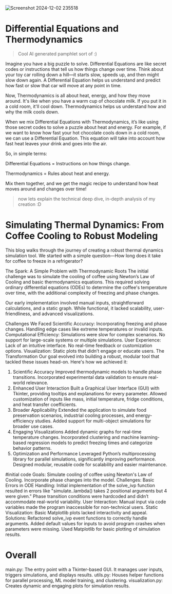![Screenshot 2024-12-02 235518](https://github.com/user-attachments/assets/f3b058b2-8572-42a2-b770-453f35043c8c)
# Differential Equations and Thermodynamics
>Cool AI generated pamphlet sort of :)

Imagine you have a big puzzle to solve. Differential Equations are like secret codes or instructions that tell us how things change over time. Think about your toy car rolling down a hill—it starts slow, speeds up, and then might slow down again. A Differential Equation helps us understand and predict how fast or slow that car will move at any point in time.

Now, Thermodynamics is all about heat, energy, and how they move around. It's like when you have a warm cup of chocolate milk. If you put it in a cold room, it'll cool down. Thermodynamics helps us understand how and why the milk cools down.

When we mix Differential Equations with Thermodynamics, it’s like using those secret codes to solve a puzzle about heat and energy. For example, if we want to know how fast your hot chocolate cools down in a cold room, we can use a Differential Equation. This equation will take into account how fast heat leaves your drink and goes into the air.

So, in simple terms:

Differential Equations = Instructions on how things change.

Thermodynamics = Rules about heat and energy.

Mix them together, and we get the magic recipe to understand how heat moves around and changes over time!

>now lets explain the technical deep dive, in-depth analysis of my creation :D

# Simulating Thermal Dynamics: From Coffee Cooling to Robust Modeling

This blog walks through the journey of creating a robust thermal dynamics simulation tool. We started with a simple question—How long does it take for coffee to freeze in a refrigerator?

The Spark: A Simple Problem with Thermodynamic Roots
The initial challenge was to simulate the cooling of coffee using Newton’s Law of Cooling and basic thermodynamics equations. This required solving ordinary differential equations (ODEs) to determine the coffee's temperature over time, with the additional complexity of freezing and phase changes.

Our early implementation involved manual inputs, straightforward calculations, and a static graph. While functional, it lacked scalability, user-friendliness, and advanced visualizations.



Challenges We Faced
Scientific Accuracy:
Incorporating freezing and phase changes.
Handling edge cases like extreme temperatures or invalid inputs.
Computational Efficiency:
Simulations were slow for complex scenarios.
No support for large-scale systems or multiple simulations.
User Experience:
Lack of an intuitive interface.
No real-time feedback or customization options.
Visualization:
Static plots that didn’t engage or educate users.
The Transformation
Our goal evolved into building a robust, modular tool that tackled these issues head-on. Here's how we achieved it:

1. Scientific Accuracy
Improved thermodynamic models to handle phase transitions.
Incorporated experimental data validation to ensure real-world relevance.
2. Enhanced User Interaction
Built a Graphical User Interface (GUI) with Tkinter, providing tooltips and explanations for every parameter.
Allowed customization of inputs like mass, initial temperature, fridge conditions, and heat transfer coefficients.
3. Broader Applicability
Extended the application to simulate food preservation scenarios, industrial cooling processes, and energy-efficiency studies.
Added support for multi-object simulations for broader use cases.
4. Engaging Visualizations
Added dynamic graphs for real-time temperature changes.
Incorporated clustering and machine learning-based regression models to predict freezing times and categorize behavior patterns.
5. Optimization and Performance
Leveraged Python’s multiprocessing library for parallel simulations, significantly improving performance.
Designed modular, reusable code for scalability and easier maintenance.


#initial code
Goals:
Simulate cooling of coffee using Newton's Law of Cooling.
Incorporate phase changes into the model.
Challenges:
Basic Errors in ODE Handling:
Initial implementation of the solve_ivp function resulted in errors like "simulate.<locals>.lambda() takes 2 positional arguments but 4 were given."
Phase transition conditions were hardcoded and didn’t accommodate real-world variability.
User Interaction:
Manual input via code variables made the program inaccessible for non-technical users.
Static Visualization:
Basic Matplotlib plots lacked interactivity and appeal.
Solutions:
Refactored solve_ivp event functions to correctly handle arguments.
Added default values for inputs to avoid program crashes when parameters were missing.
Used Matplotlib for basic plotting of simulation results.

# Overall

main.py: The entry point with a Tkinter-based GUI. It manages user inputs, triggers simulations, and displays results.
utils.py: Houses helper functions for parallel processing, ML model training, and clustering.
visualization.py: Creates dynamic and engaging plots for simulation results.


